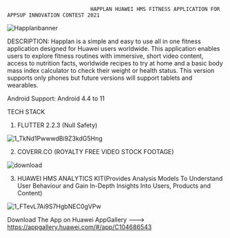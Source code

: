 
                               HAPPLAN HUAWEI HMS FITNESS APPLICATION FOR APPSUP INNOVATION CONTEST 2021










![Happlanbanner](https://user-images.githubusercontent.com/48213736/132124423-15224f3f-9216-4d21-8aa2-1a4723f9dc4b.jpg)






DESCRIPTION: Happlan is a simple and easy to use all in one fitness application designed for Huawei users worldwide. This application enables users to explore fitness routines with immersive, short video content, access to nutrition facts, worldwide recipes to try at home and a basic body mass index calculator to check their weight or health status. This version supports only phones but future versions will support tablets and wearables.

Android Support: Android 4.4 to 11

TECH STACK

1. FLUTTER 2.2.3 (Null Safety)

![1_TkNd1PwwwdBi9Z3kdG5Hng](https://user-images.githubusercontent.com/48213736/132124907-0af1a768-f871-4d38-8209-34fdbf87bb27.png)





2. COVERR.CO (ROYALTY FREE VIDEO STOCK FOOTAGE)

![download](https://user-images.githubusercontent.com/48213736/132124947-0f71d4f6-fc6d-4a07-9d8b-4046b0017376.png)




3. HUAWEI HMS ANALYTICS KIT(Provides Analysis Models To Understand User Behaviour and Gain In-Depth Insights Into Users, Products and Content)

![1_FTevL7Ai9S7HgbNEC0gVPw](https://user-images.githubusercontent.com/48213736/132125030-43758604-0a74-4073-94e1-705d697ae6ef.jpeg)





Download The App on Huawei AppGallery ---> https://appgallery.huawei.com/#/app/C104686543






